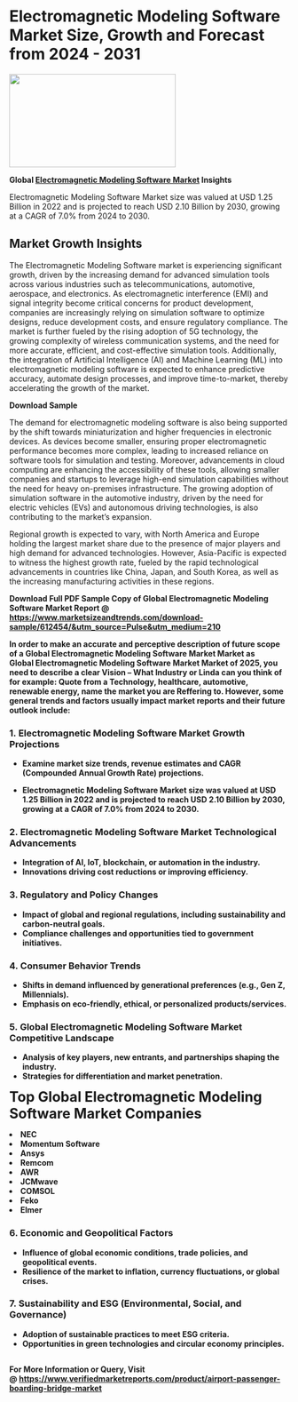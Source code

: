 <H1>Electromagnetic Modeling Software Market Size, Growth and Forecast from 2024 - 2031</H1><img class="aligncenter size-medium wp-image-584254" src="https://thirdeyenews.in/wp-content/uploads/2024/09/Global-Market-Research-300x168.jpeg" alt="" width="300" height="168" /><p><strong>Global&nbsp;<a href="https://www.marketsizeandtrends.com/download-sample/612454/&amp;utm_source=Pulse&amp;utm_medium=210">Electromagnetic Modeling Software Market</a> Insights</strong></p><p>Electromagnetic Modeling Software Market size was valued at USD 1.25 Billion in 2022 and is projected to reach USD 2.10 Billion by 2030, growing at a CAGR of 7.0% from 2024 to 2030.</p><p><h2>Market Growth Insights</h2> <p>The Electromagnetic Modeling Software market is experiencing significant growth, driven by the increasing demand for advanced simulation tools across various industries such as telecommunications, automotive, aerospace, and electronics. As electromagnetic interference (EMI) and signal integrity become critical concerns for product development, companies are increasingly relying on simulation software to optimize designs, reduce development costs, and ensure regulatory compliance. The market is further fueled by the rising adoption of 5G technology, the growing complexity of wireless communication systems, and the need for more accurate, efficient, and cost-effective simulation tools. Additionally, the integration of Artificial Intelligence (AI) and Machine Learning (ML) into electromagnetic modeling software is expected to enhance predictive accuracy, automate design processes, and improve time-to-market, thereby accelerating the growth of the market.</p> <p><strong>Download Sample</strong></p> <p>The demand for electromagnetic modeling software is also being supported by the shift towards miniaturization and higher frequencies in electronic devices. As devices become smaller, ensuring proper electromagnetic performance becomes more complex, leading to increased reliance on software tools for simulation and testing. Moreover, advancements in cloud computing are enhancing the accessibility of these tools, allowing smaller companies and startups to leverage high-end simulation capabilities without the need for heavy on-premises infrastructure. The growing adoption of simulation software in the automotive industry, driven by the need for electric vehicles (EVs) and autonomous driving technologies, is also contributing to the market’s expansion.</p> <p>Regional growth is expected to vary, with North America and Europe holding the largest market share due to the presence of major players and high demand for advanced technologies. However, Asia-Pacific is expected to witness the highest growth rate, fueled by the rapid technological advancements in countries like China, Japan, and South Korea, as well as the increasing manufacturing activities in these regions.</p> <p><strong></p><p><span class=""><strong>Download Full PDF Sample Copy of Global Electromagnetic Modeling Software Market Report</strong> @ <a href="https://www.marketsizeandtrends.com/download-sample/612454/&amp;utm_source=Pulse&amp;utm_medium=210" target="_blank">https://www.marketsizeandtrends.com/download-sample/612454/&amp;utm_source=Pulse&amp;utm_medium=210</a></span></p><p>In order to make an accurate and perceptive description of future scope of a Global&nbsp;Electromagnetic Modeling Software Market Market as Global&nbsp;Electromagnetic Modeling Software Market Market of 2025, you need to describe a clear Vision &ndash; What Industry or Linda can you think of for example: Quote from a Technology, healthcare, automotive, renewable energy, name the market you are Reffering to. However, some general trends and factors usually impact market reports and their future outlook include:</p><h3>1.&nbsp;<strong>Electromagnetic Modeling Software Market Growth Projections</strong></h3><ul><li>Examine market size trends, revenue estimates and CAGR (Compounded Annual Growth Rate) projections.</li><li><p>Electromagnetic Modeling Software Market size was valued at USD 1.25 Billion in 2022 and is projected to reach USD 2.10 Billion by 2030, growing at a CAGR of 7.0% from 2024 to 2030.</p></li></ul><h3>2.&nbsp;<strong>Electromagnetic Modeling Software Market Technological Advancements</strong></h3><ul><li>Integration of AI, IoT, blockchain, or automation in the industry.</li><li>Innovations driving cost reductions or improving efficiency.</li></ul><h3>3.&nbsp;<strong>Regulatory and Policy Changes</strong></h3><ul><li>Impact of global and regional regulations, including sustainability and carbon-neutral goals.</li><li>Compliance challenges and opportunities tied to government initiatives.</li></ul><h3>4.&nbsp;<strong>Consumer Behavior Trends</strong></h3><ul><li>Shifts in demand influenced by generational preferences (e.g., Gen Z, Millennials).</li><li>Emphasis on eco-friendly, ethical, or personalized products/services.</li></ul><h3>5.&nbsp;<strong>Global Electromagnetic Modeling Software Market Competitive Landscape</strong></h3><ul><li>Analysis of key players, new entrants, and partnerships shaping the industry.</li><li>Strategies for differentiation and market penetration.</li></ul><p data-pm-slice="1 1 []"><span style="color: inherit; font-family: inherit; font-size: 25px;">Top Global Electromagnetic Modeling Software Market Companies</span></p><div class="" data-test-id=""><p><li>NEC</li><li> Momentum Software</li><li> Ansys</li><li> Remcom</li><li> AWR</li><li> JCMwave</li><li> COMSOL</li><li> Feko</li><li> Elmer</li></p></div><h3>6.&nbsp;<strong>Economic and Geopolitical Factors</strong></h3><ul><li>Influence of global economic conditions, trade policies, and geopolitical events.</li><li>Resilience of the market to inflation, currency fluctuations, or global crises.</li></ul><h3>7.&nbsp;<strong>Sustainability and ESG (Environmental, Social, and Governance)</strong></h3><ul><li>Adoption of sustainable practices to meet ESG criteria.</li><li>Opportunities in green technologies and circular economy principles.</li></ul><h2><strong style="font-size: 14px;">For More Information or Query, Visit @&nbsp;</strong><a style="background-color: #ffffff; font-size: 14px;" href="https://www.marketsizeandtrends.com/report/electromagnetic-modeling-software-market/" target="_blank">https://www.verifiedmarketreports.com/product/airport-passenger-boarding-bridge-market</a></h2>
